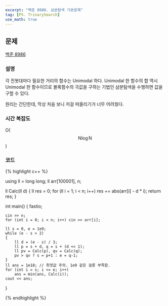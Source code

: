 ```yaml
---
excerpt: "백준 8986. 삼분탐색 기본문제"
tag: [PS. TrinarySearch]
use_math: true
---
```


## 문제

[백준 8986](https://www.acmicpc.net/problem/8986)


### 설명

각 전봇대마다 필요한 거리의 함수는 Unimodal 하다. Unimodal 한 함수의 합 역시 Unimodal 한 함수이므로 볼록함수의 극값을 구하는 기법인 삼분탐색을 수행하면 값을 구할 수 있다.

원리는 간단한데, 막상 처음 보니 저걸 떠올리기가 너무 어려웠다.


### 시간 복잡도

O($$\mathrm{N}\log{\mathrm{N}}$$)



### 코드

{% highlight c++ %}

using ll = long long;
ll arr[100001], n;

ll Calc(ll d)
{
    ll res = 0;
    for (ll i = 1; i < n; i++) res += abs(arr[i] - d * i);
    return res;
}

int main()
{
    fastio;

    cin >> n;
    for (int i = 0; i < n; i++) cin >> arr[i];

    ll s = 0, e = 1e9;
    while (e - s > 2)
    {
        ll d = (e - s) / 3;
        ll p = s + d, q = s + (d << 1);
        ll pv = Calc(p), qv = Calc(q);
        pv > qv ? s = p+1 : e = q-1;
    }
    ll ans = 1e18; // 최댓값 주의. 1e9 같은 걸론 부족함.
    for (int i = s; i <= e; i++)
        ans = min(ans, Calc(i));
    cout << ans;
}

{% endhighlight %}

